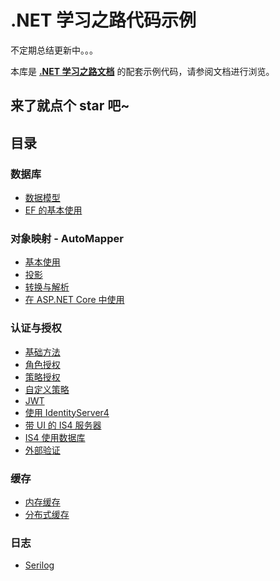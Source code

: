 # .NET 学习之路代码示例

不定期总结更新中。。。

本库是 **[.NET 学习之路文档](https://jeremyjone.github.io/docs/document/roadmap/dotnetcore/basic.html)** 的配套示例代码，请参阅文档进行浏览。

## 来了就点个 star 吧~

## 目录

### 数据库

- [数据模型](./Database/Database.ModelBase)
- [EF 的基本使用](./Database/Database.Basic)

### 对象映射 - AutoMapper

- [基本使用](./ObjectMapper/ObjectMapper.Basic)
- [投影](./ObjectMapper/ObjectMapper.Projection)
- [转换与解析](./ObjectMapper/ObjectMapper.Convert)
- [在 ASP.NET Core 中使用](./ObjectMapper/ObjectMapper.AM)

### 认证与授权

- [基础方法](./AuthenticationAndAuthorization/AuthenticationAndAuthorization.Basic)
- [角色授权](./AuthenticationAndAuthorization/AuthenticationAndAuthorization.Role)
- [策略授权](./AuthenticationAndAuthorization/AuthenticationAndAuthorization.Policy)
- [自定义策略](./AuthenticationAndAuthorization/AuthenticationAndAuthorization.CustomPolicy)
- [JWT](./AuthenticationAndAuthorization/AuthenticationAndAuthorization.Jwt)
- [使用 IdentityServer4](./AuthenticationAndAuthorization/AuthenticationAndAuthorization.IdentityServer4)
- [带 UI 的 IS4 服务器](./AuthenticationAndAuthorization/AuthenticationAndAuthorization.IS4WithUI)
- [IS4 使用数据库](./AuthenticationAndAuthorization/AuthenticationAndAuthorization.EF)
- [外部验证](./AuthenticationAndAuthorization/AuthenticationAndAuthorization.ExternalAccount)

### 缓存

- [内存缓存](./Cache/MemoryCache)
- [分布式缓存](./Cache/DistributedCache)

### 日志

- [Serilog](./Log/Log.Serilog)
